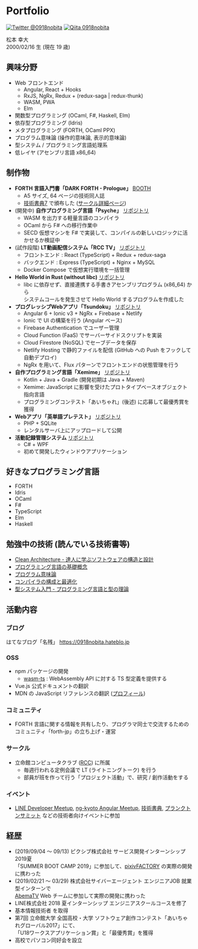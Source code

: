 # Portfolio

[![Twitter @0918nobita](https://img.shields.io/badge/Twitter-%400918nobita-blue.svg)](https://twitter.com/0918nobita) [![Qiita 0918nobita](https://img.shields.io/badge/Qiita-0918nobita-brightgreen.svg)](https://qiita.com/0918nobita)

松本 幸大  
2000/02/16 生 (現在 19 歳)

## 興味分野

- Web フロントエンド
  - Angular, React + Hooks
  - RxJS, NgRx, Redux + (redux-saga | redux-thunk)
  - WASM, PWA
  - Elm
- 関数型プログラミング (OCaml, F#, Haskell, Elm)
- 依存型プログラミング (Idris)
- メタプログラミング (FORTH, OCaml PPX)
- プログラム意味論 (操作的意味論, 表示的意味論)
- 型システム / プログラミング言語処理系
- 低レイヤ (アセンブリ言語 x86_64)

## 制作物

- **FORTH 言語入門書「DARK FORTH - Prologue」** [BOOTH](https://t.co/P311mCRU0U)
  - A5 サイズ, 64 ページの技術同人誌
  - [技術書典7](https://techbookfest.org/event/tbf07) で頒布した ([サークル詳細ページ](https://techbookfest.org/event/tbf07/circle/5638538418716672))
- (開発中) **自作プログラミング言語「Psyche」** [リポジトリ](https://github.com/0918nobita/psyche)
  - WASM を出力する軽量言語のコンパイラ
  - OCaml から F# への移行作業中
  - SECD 仮想マシンを F# で実装して、コンパイルの新しいロジックに活かせるか検証中
- (試作段階) **LT動画配信システム「RCC TV」** [リポジトリ](https://github.com/0918nobita/LTVOD)
  - フロントエンド : React (TypeScript) + Redux + redux-saga
  - バックエンド : Express (TypeScript) + Nginx + MySQL
  - Docker Compose で仮想実行環境を一括管理
- **Hello World in Rust (without libc)**  [リポジトリ](https://github.com/0918nobita/low-level-helloworld)
  - libc に依存せず、直接連携する手書きアセンブリプログラム (x86_64) から<br>システムコールを発生させて Hello World するプログラムを作成した
- **プログレッシブWebアプリ「Tsundoku」** [リポジトリ](https://github.com/TsundokuApp/Tsundoku)
  - Angular 6 + Ionic v3 + NgRx + Firebase + Netlify
  - Ionic で UI の構築を行う (Angular ベース)
  - Firebase Authentication でユーザー管理
  - Cloud Function (FaaS) でサーバーサイドスクリプトを実装
  - Cloud Firestore (NoSQL) でセーブデータを保存
  - Netlify Hosting で静的ファイルを配信 (GitHub への Push をフックして自動デプロイ)
  - NgRx を用いて、Flux パターンでフロントエンドの状態管理を行う
- **自作プログラミング言語「Xemime」** [リポジトリ](https://github.com/xemime-lang/xemime)
  - Kotlin + Java + Gradle (開発初期は Java + Maven)
  - Xemime: JavaScript に影響を受けたプロトタイプベースオブジェクト指向言語
  - プログラミングコンテスト「あいちゃれ」(後述) に応募して最優秀賞を獲得
- **Webアプリ「英単語プレテスト」** [リポジトリ](https://github.com/0918nobita/eitango_pretest)
  - PHP + SQLite
  - レンタルサーバ上にアップロードして公開
- **活動記録管理システム** [リポジトリ](https://github.com/0918nobita/Activity-Recording-System)
  - C# + WPF
  - 初めて開発したウィンドウアプリケーション

## 好きなプログラミング言語

- FORTH
- Idris
- OCaml
- F#
- TypeScript
- Elm
- Haskell

## 勉強中の技術 (読んでいる技術書等)

- [Clean Architecture - 達人に学ぶソフトウェアの構造と設計](https://www.amazon.co.jp/Clean-Architecture-%E9%81%94%E4%BA%BA%E3%81%AB%E5%AD%A6%E3%81%B6%E3%82%BD%E3%83%95%E3%83%88%E3%82%A6%E3%82%A7%E3%82%A2%E3%81%AE%E6%A7%8B%E9%80%A0%E3%81%A8%E8%A8%AD%E8%A8%88-Robert-C-Martin/dp/4048930656/ref=sr_1_1?ie=UTF8&qid=1548211522&sr=8-1&keywords=clean+architecture)
- [プログラミング言語の基礎概念](https://www.amazon.co.jp/%E3%83%97%E3%83%AD%E3%82%B0%E3%83%A9%E3%83%9F%E3%83%B3%E3%82%B0%E8%A8%80%E8%AA%9E%E3%81%AE%E5%9F%BA%E7%A4%8E%E6%A6%82%E5%BF%B5-%E3%83%A9%E3%82%A4%E3%83%96%E3%83%A9%E3%83%AA%E6%83%85%E5%A0%B1%E5%AD%A6%E3%82%B3%E3%82%A2%E3%83%BB%E3%83%86%E3%82%AD%E3%82%B9%E3%83%88-%E4%BA%94%E5%8D%81%E5%B5%90-%E6%B7%B3/dp/4781912850/ref=sr_1_1?s=books&ie=UTF8&qid=1548211698&sr=1-1&keywords=%E3%83%97%E3%83%AD%E3%82%B0%E3%83%A9%E3%83%9F%E3%83%B3%E3%82%B0%E8%A8%80%E8%AA%9E%E3%81%AE%E5%9F%BA%E7%A4%8E%E6%A6%82%E5%BF%B5)
- [プログラム意味論](https://www.amazon.co.jp/%E3%83%97%E3%83%AD%E3%82%B0%E3%83%A9%E3%83%A0%E6%84%8F%E5%91%B3%E8%AB%96-%E6%83%85%E5%A0%B1%E6%95%B0%E5%AD%A6%E8%AC%9B%E5%BA%A7-%E6%A8%AA%E5%86%85-%E5%AF%9B%E6%96%87/dp/4320026578)
- [コンパイラの構成と最適化](https://www.amazon.co.jp/%E3%82%B3%E3%83%B3%E3%83%91%E3%82%A4%E3%83%A9%E3%81%AE%E6%A7%8B%E6%88%90%E3%81%A8%E6%9C%80%E9%81%A9%E5%8C%96-%E4%B8%AD%E7%94%B0-%E8%82%B2%E7%94%B7/dp/4254121776/ref=sr_1_3?__mk_ja_JP=%E3%82%AB%E3%82%BF%E3%82%AB%E3%83%8A&keywords=%E3%82%B3%E3%83%B3%E3%83%91%E3%82%A4%E3%83%A9%E3%81%AE%E6%A7%8B%E6%88%90%E3%81%A8&qid=1561218844&s=books&sr=1-3)
- [型システム入門 - プログラミング言語と型の理論](https://www.amazon.co.jp/%E5%9E%8B%E3%82%B7%E3%82%B9%E3%83%86%E3%83%A0%E5%85%A5%E9%96%80-%E2%88%92%E3%83%97%E3%83%AD%E3%82%B0%E3%83%A9%E3%83%9F%E3%83%B3%E3%82%B0%E8%A8%80%E8%AA%9E%E3%81%A8%E5%9E%8B%E3%81%AE%E7%90%86%E8%AB%96%E2%88%92-Benjamin-C-Pierce/dp/4274069117/ref=sr_1_cc_1?s=aps&ie=UTF8&qid=1548211658&sr=1-1-catcorr&keywords=%E5%9E%8B%E3%82%B7%E3%82%B9%E3%83%86%E3%83%A0%E5%85%A5%E9%96%80)

## 活動内容

### ブログ

はてなブログ「名残」 https://0918nobita.hateblo.jp

### OSS

- npm パッケージの開発
  - [wasm-ts](https://github.com/0918nobita/wasm-ts) : WebAssembly API に対する TS 型定義を提供する
- Vue.js 公式ドキュメントの翻訳
- MDN の JavaScript リファレンスの翻訳 ([プロフィール](https://developer.mozilla.org/ja/profiles/0918nobita))

### コミュニティ

- FORTH 言語に関する情報を共有したり、プログラマ同士で交流するためのコミュニティ「forth-jp」の立ち上げ・運営

### サークル

- 立命館コンピュータクラブ ([RCC](http://www.rcc.ritsumei.ac.jp/)) に所属
  - 毎週行われる定例会議で LT (ライトニングトーク) を行う
  - 部員が班を作って行う「プロジェクト活動」で、研究 / 創作活動をする

### イベント

- [LINE Developer Meetup](https://line.connpass.com/), [ng-kyoto Angular Meetup](http://ng-kyoto.github.io/), [技術書典](https://techbookfest.org/), [プランクトンサミット](https://plankton-summit.github.io/) などの技術者向けイベントに参加

## 経歴

- (2019/09/04 ～ 09/13) ピクシブ株式会社 サービス開発インターンシップ2019夏<br>「SUMMER BOOT CAMP 2019」に参加して、[pixivFACTORY](https://factory.pixiv.net/) の実際の開発に携わった
- (2019/02/21 〜 03/29) 株式会社サイバーエージェント エンジニアJOB 就業型インターンで<br>[AbemaTV](https://abema.tv/) Web チームに参加して実際の開発に携わった
- LINE株式会社 2018 夏インターンシップ エンジニアスクールコースを修了
- 基本情報技術者 を取得
- 第7回 立命館大学 全国高校・大学 ソフトウェア創作コンテスト「あいちゃれグローバル2017」にて、  
  「U18ワークスアプリケーション賞」と「最優秀賞」を獲得
- 高校でパソコン同好会を設立
